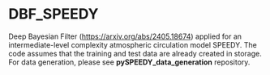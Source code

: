 # DBF_SPEEDY
Deep Bayesian Filter (https://arxiv.org/abs/2405.18674) applied for an intermediate-level complexity atmospheric circulation model SPEEDY. 
The code assumes that the training and test data are already created in storage. For data generation, please see **pySPEEDY_data_generation** repository.
